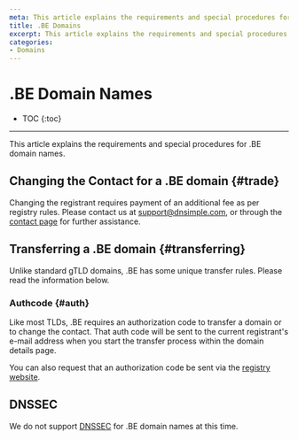 ```yaml
---
meta: This article explains the requirements and special procedures for .BE names.
title: .BE Domains
excerpt: This article explains the requirements and special procedures for .BE names.
categories:
- Domains
---
```


# .BE Domain Names

* TOC
{:toc}

---

This article explains the requirements and special procedures for .BE domain names.

## Changing the Contact for a .BE domain {#trade}

Changing the registrant requires payment of an additional fee as per registry rules. Please contact us at [support@dnsimple.com](mailto:support@dnsimple.com), or through the [contact page](https://dnsimple.com/contact) for further assistance.

## Transferring a .BE domain {#transferring}

Unlike standard gTLD domains, .BE has some unique transfer rules. Please read the information below.

### Authcode {#auth}

Like most TLDs, .BE requires an authorization code to transfer a domain or to change the contact. That auth code will be sent to the current registrant's e-mail address when you start the transfer process within the domain details page.

You can also request that an authorization code be sent via the [registry website](https://www.dnsbelgium.be/en/manage-domain-name/change-registrar).

## DNSSEC

We do not support [DNSSEC](/articles/dnssec/) for .BE domain names at this time.
